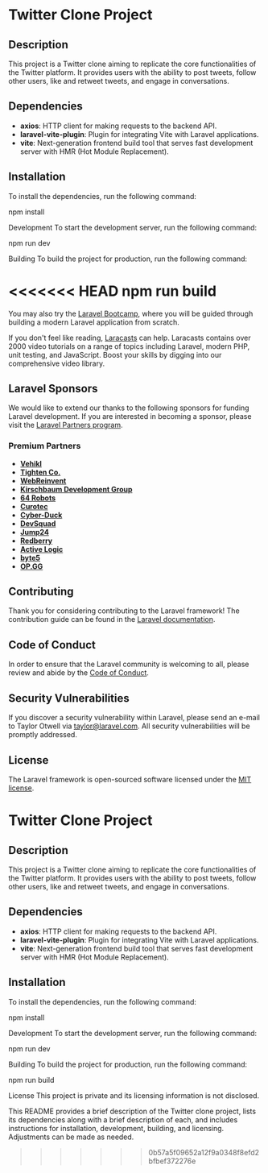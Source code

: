 # Twitter Clone Project

## Description
This project is a Twitter clone aiming to replicate the core functionalities of the Twitter platform. It provides users with the ability to post tweets, follow other users, like and retweet tweets, and engage in conversations.

## Dependencies
- **axios**: HTTP client for making requests to the backend API.
- **laravel-vite-plugin**: Plugin for integrating Vite with Laravel applications.
- **vite**: Next-generation frontend build tool that serves fast development server with HMR (Hot Module Replacement).

## Installation
To install the dependencies, run the following command:

npm install

Development
To start the development server, run the following command:

npm run dev

Building
To build the project for production, run the following command:

<<<<<<< HEAD
npm run build
=======
You may also try the [Laravel Bootcamp](https://bootcamp.laravel.com), where you will be guided through building a modern Laravel application from scratch.

If you don't feel like reading, [Laracasts](https://laracasts.com) can help. Laracasts contains over 2000 video tutorials on a range of topics including Laravel, modern PHP, unit testing, and JavaScript. Boost your skills by digging into our comprehensive video library.

## Laravel Sponsors

We would like to extend our thanks to the following sponsors for funding Laravel development. If you are interested in becoming a sponsor, please visit the [Laravel Partners program](https://partners.laravel.com).

### Premium Partners

- **[Vehikl](https://vehikl.com/)**
- **[Tighten Co.](https://tighten.co)**
- **[WebReinvent](https://webreinvent.com/)**
- **[Kirschbaum Development Group](https://kirschbaumdevelopment.com)**
- **[64 Robots](https://64robots.com)**
- **[Curotec](https://www.curotec.com/services/technologies/laravel/)**
- **[Cyber-Duck](https://cyber-duck.co.uk)**
- **[DevSquad](https://devsquad.com/hire-laravel-developers)**
- **[Jump24](https://jump24.co.uk)**
- **[Redberry](https://redberry.international/laravel/)**
- **[Active Logic](https://activelogic.com)**
- **[byte5](https://byte5.de)**
- **[OP.GG](https://op.gg)**

## Contributing

Thank you for considering contributing to the Laravel framework! The contribution guide can be found in the [Laravel documentation](https://laravel.com/docs/contributions).

## Code of Conduct

In order to ensure that the Laravel community is welcoming to all, please review and abide by the [Code of Conduct](https://laravel.com/docs/contributions#code-of-conduct).

## Security Vulnerabilities

If you discover a security vulnerability within Laravel, please send an e-mail to Taylor Otwell via [taylor@laravel.com](mailto:taylor@laravel.com). All security vulnerabilities will be promptly addressed.

## License

The Laravel framework is open-sourced software licensed under the [MIT license](https://opensource.org/licenses/MIT).

# Twitter Clone Project

## Description
This project is a Twitter clone aiming to replicate the core functionalities of the Twitter platform. It provides users with the ability to post tweets, follow other users, like and retweet tweets, and engage in conversations.

## Dependencies
- **axios**: HTTP client for making requests to the backend API.
- **laravel-vite-plugin**: Plugin for integrating Vite with Laravel applications.
- **vite**: Next-generation frontend build tool that serves fast development server with HMR (Hot Module Replacement).

## Installation
To install the dependencies, run the following command:

npm install

Development
To start the development server, run the following command:

npm run dev

Building
To build the project for production, run the following command:

npm run build

License
This project is private and its licensing information is not disclosed.

This README provides a brief description of the Twitter clone project, lists its dependencies along with a brief description of each, and includes instructions for installation, development, building, and licensing. Adjustments can be made as needed.
>>>>>>> 0b57a5f09652a12f9a0348f8efd2bfbef372276e
